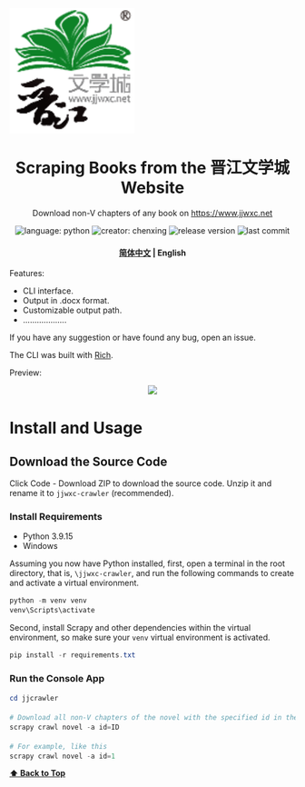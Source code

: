 <a href="https://www.jjwxc.net//"><img align="center" src="public/logo.png" alt="jjwxc-logo" title="jjwxc" width="220"></a>

<h1 align="center">
   Scraping Books from the 晋江文学城 Website
</h1>
<p align="center">
  Download non-V chapters of any book on 
  <a href="https://www.jjwxc.net">https://www.jjwxc.net</a> 
</p>

<p align="center">
    <img alt="language: python" src="https://img.shields.io/badge/language-Python-118629">
		<img alt="creator: chenxing" src="https://img.shields.io/badge/creator-陈刑-689e75">
    <img alt="release version" src="https://img.shields.io/badge/release-v1.0.0-9ccca4">
    <img alt="last commit" src="https://img.shields.io/github/last-commit/amaliegay/jjwxc-crawler?color=7fbc87">
</p>

<h4 align="center">
    <p>
        <a href="https://github.com/amaliegay/jjwxc-crawler">简体中文</a> |
        <b>English</b>
    </p>
</h4>

Features:

-   CLI interface.
-   Output in .docx format.
-   Customizable output path.
-   ...................

If you have any suggestion or have found any bug, open an issue.

The CLI was built with [Rich](https://github.com/Textualize/rich).

Preview:

<div align="center">
  <img src="public/preview.gif" width="800px"/>
</div>

# Install and Usage

## Download the Source Code

Click Code - Download ZIP to download the source code. Unzip it and rename it to `jjwxc-crawler` (recommended).

### Install Requirements

-   Python 3.9.15
-   Windows

Assuming you now have Python installed, first, open a terminal in the root directory, that is, `\jjwxc-crawler`, and run the following commands to create and activate a virtual environment.

```powershell
python -m venv venv
venv\Scripts\activate
```

Second, install Scrapy and other dependencies within the virtual environment, so make sure your `venv` virtual environment is activated.

```powershell
pip install -r requirements.txt
```

### Run the Console App

```powershell
cd jjcrawler

# Download all non-V chapters of the novel with the specified id in the directory .\novels
scrapy crawl novel -a id=ID

# For example, like this
scrapy crawl novel -a id=1
```

**[⬆ Back to Top](#特点功能)**

